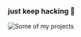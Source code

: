 ### just keep hacking :hammer:

![Some of my projects](https://raw.githubusercontent.com/chrisdalke/chrisdalke/master/github%20tiles%20v3.jpg)
